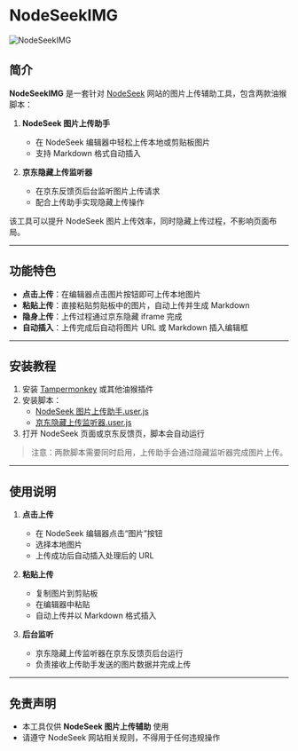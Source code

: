 # NodeSeekIMG

![NodeSeekIMG](https://www.nodeseek.com/static/image/favicon/android-chrome-192x192.png) <!-- 可替换为实际截图链接 -->

## 简介
**NodeSeekIMG** 是一套针对 [NodeSeek](https://www.nodeseek.com/) 网站的图片上传辅助工具，包含两款油猴脚本：  

1. **NodeSeek 图片上传助手**  
   - 在 NodeSeek 编辑器中轻松上传本地或剪贴板图片  
   - 支持 Markdown 格式自动插入  

2. **京东隐藏上传监听器**  
   - 在京东反馈页后台监听图片上传请求  
   - 配合上传助手实现隐藏上传操作  

该工具可以提升 NodeSeek 图片上传效率，同时隐藏上传过程，不影响页面布局。

---

## 功能特色

- **点击上传**：在编辑器点击图片按钮即可上传本地图片  
- **粘贴上传**：直接粘贴剪贴板中的图片，自动上传并生成 Markdown  
- **隐身上传**：上传过程通过京东隐藏 iframe 完成  
- **自动插入**：上传完成后自动将图片 URL 或 Markdown 插入编辑框  

---

## 安装教程

1. 安装 [Tampermonkey](https://www.tampermonkey.net/) 或其他油猴插件  
2. 安装脚本：
   - [NodeSeek 图片上传助手.user.js](./NodeSeek图片上传助手.user.js)  
   - [京东隐藏上传监听器.user.js](./京东隐藏上传监听器.user.js)  
3. 打开 NodeSeek 页面或京东反馈页，脚本会自动运行  

> 注意：两款脚本需要同时启用，上传助手会通过隐藏监听器完成图片上传。

---

## 使用说明

1. **点击上传**  
   - 在 NodeSeek 编辑器点击“图片”按钮  
   - 选择本地图片  
   - 上传成功后自动插入处理后的 URL  

2. **粘贴上传**  
   - 复制图片到剪贴板  
   - 在编辑器中粘贴  
   - 自动上传并以 Markdown 格式插入  

3. **后台监听**  
   - 京东隐藏上传监听器在京东反馈页后台运行  
   - 负责接收上传助手发送的图片数据并完成上传  

---

## 免责声明

- 本工具仅供 **NodeSeek 图片上传辅助** 使用  
- 请遵守 NodeSeek 网站相关规则，不得用于任何违规操作
